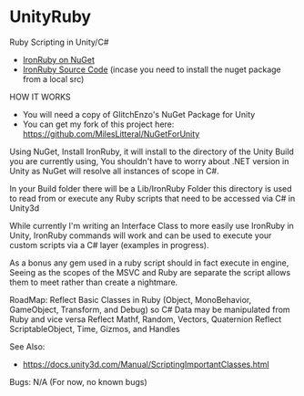 # UnityRuby
 Ruby Scripting in Unity/C#

* [IronRuby on NuGet](https://www.nuget.org/packages/IronRuby)
* [IronRuby Source Code](https://github.com/MilesLitteral/ironruby?tab=readme-ov-file) (incase you need to install the nuget package from a local src)

HOW IT WORKS
* You will need a copy of GlitchEnzo's NuGet Package for Unity
* You can get my fork of this project here: https://github.com/MilesLitteral/NuGetForUnity

Using NuGet, Install IronRuby, it will install to the directory of the Unity Build you are currently using,
You shouldn't have to worry about .NET version in Unity as NuGet will resolve all instances of scope in C#.

In your Build folder there will be a Lib/IronRuby Folder this directory is used to read from or execute any Ruby scripts that need to be 
accessed via C# in Unity3d

While currently I'm writing an Interface Class to more easily use IronRuby in Unity, IronRuby commands will work and 
can be used to execute your custom scripts via a C# layer (examples in progress).

As a bonus any gem used in a ruby script should in fact execute in engine, Seeing as the scopes of the MSVC and Ruby are separate the
script allows them to meet rather than create a nightmare.

RoadMap:
Reflect Basic Classes in Ruby (Object, MonoBehavior, GameObject, Transform, and Debug) so C# Data may be manipulated from Ruby and vice versa
Reflect Mathf, Random, Vectors, Quaternion
Reflect ScriptableObject, Time, Gizmos, and Handles

See Also:
* https://docs.unity3d.com/Manual/ScriptingImportantClasses.html

Bugs:
N/A (For now, no known bugs)
